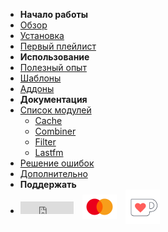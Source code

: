 - **Начало работы**
- [Обзор](/)
- [Установка](/install.md)
- [Первый плейлист](/first-playlist.md)
- **Использование**
- [Полезный опыт](/best-practices.md)
- [Шаблоны](/template.md)
- [Аддоны](/addon.md)
- **Документация**
- [Список модулей](/reference)
  - [Cache](/reference/cache.md)
  - [Combiner](/reference/combiner.md)
  - [Filter](/reference/filter.md)
  - [Lastfm](/reference/lastfm.md)
- [Решение ошибок](/errors.md)
- [Дополнительно](/guide.md)
- **Поддержать**
- <div style="display: flex; flex-direction: row; align-items: center;"><iframe src="https://ghbtns.com/github-btn.html?user=chimildic&repo=goofy&type=star&count=true" frameborder="0" scrolling="0" width="85" height="20" title="GitHub"></iframe> <a style="margin: 0 1.0em; padding: 0;" href="https://yoomoney.ru/to/410014208620686" target="_blank"><img style="margin: 0;" src="img/sp-mc.png" width="55" /></a> <a style="margin: 0; padding: 0;" href="https://ko-fi.com/chimildic" target="_blank"><img style="margin: 0;" src="img/sp-kf.png" width="55" /></a></div>
